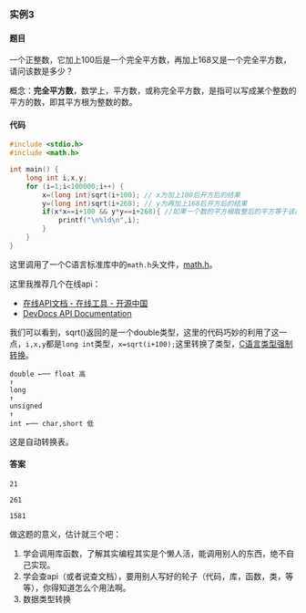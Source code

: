 ### 实例3

#### 题目

一个正整数，它加上100后是一个完全平方数，再加上168又是一个完全平方数，请问该数是多少？

概念：**完全平方数**，数学上，平方数，或称完全平方数，是指可以写成某个整数的平方的数，即其平方根为整数的数。

#### 代码

```C
#include <stdio.h>
#include <math.h>

int main() {
    long int i,x,y;
    for (i=1;i<100000;i++) {
        x=(long int)sqrt(i+100); // x为加上100后开方后的结果
        y=(long int)sqrt(i+268); // y为再加上168后开方后的结果
        if(x*x==i+100 && y*y==i+268){ //如果一个数的平方根取整后的平方等于该数，这说明此数是完全平方数
            printf("\n%ld\n",i);
        }
    }
}
```

这里调用了一个C语言标准库中的`math.h`头文件，[math.h](http://tool.oschina.net/apidocs/apidoc?api=cpp%2Fen%2Fc.html)。

这里我推荐几个在线api：

- [在线API文档 - 在线工具 - 开源中国](http://tool.oschina.net/apidocs/api)
- [DevDocs API Documentation](http://devdocs.io/)

我们可以看到，sqrt()返回的是一个double类型，这里的代码巧妙的利用了这一点，`i,x,y`都是`long int`类型，`x=sqrt(i+100);`这里转换了类型，[C语言类型强制转换](http://baike.baidu.com/item/C%E8%AF%AD%E8%A8%80%E7%B1%BB%E5%9E%8B%E5%BC%BA%E5%88%B6%E8%BD%AC%E6%8D%A2)。

```
double ←── float 高
↑
long
↑
unsigned
↑
int ←── char,short 低
```

这是自动转换表。

#### 答案

```
21

261

1581
```

做这题的意义，估计就三个吧：

1. 学会调用库函数，了解其实编程其实是个懒人活，能调用别人的东西，绝不自己实现。
2. 学会查api（或者说查文档），要用别人写好的轮子（代码，库，函数，类，等等），你得知道怎么个用法啊。
3. 数据类型转换
